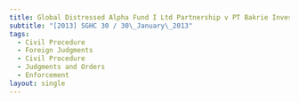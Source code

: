 ```yaml
---
title: Global Distressed Alpha Fund I Ltd Partnership v PT Bakrie Investindo
subtitle: "[2013] SGHC 30 / 30\_January\_2013"
tags:
  - Civil Procedure
  - Foreign Judgments
  - Civil Procedure
  - Judgments and Orders
  - Enforcement
layout: single
---
```



